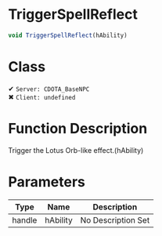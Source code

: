 # TriggerSpellReflect
```js	
void TriggerSpellReflect(hAbility)
```
# Class
✔ `Server: CDOTA_BaseNPC`  
✖ `Client: undefined`  

# Function Description
Trigger the Lotus Orb-like effect.(hAbility)
# Parameters
Type|Name|Description
--|--|--
handle|hAbility|No Description Set
